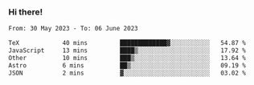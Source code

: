 ### Hi there!

<!--START_SECTION:waka-->

```txt
From: 30 May 2023 - To: 06 June 2023

TeX            40 mins         █████████████▓░░░░░░░░░░░   54.87 %
JavaScript     13 mins         ████▒░░░░░░░░░░░░░░░░░░░░   17.92 %
Other          10 mins         ███▒░░░░░░░░░░░░░░░░░░░░░   13.64 %
Astro          6 mins          ██▒░░░░░░░░░░░░░░░░░░░░░░   09.19 %
JSON           2 mins          ▓░░░░░░░░░░░░░░░░░░░░░░░░   03.02 %
```

<!--END_SECTION:waka-->
